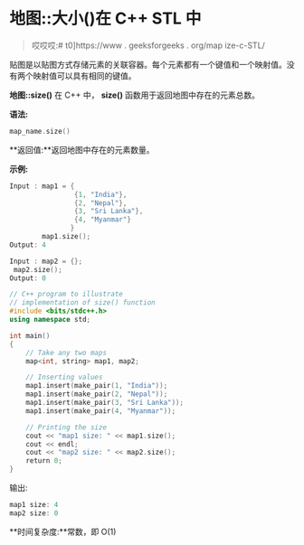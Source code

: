 # 地图::大小()在 C++ STL 中

> 哎哎哎:# t0]https://www . geeksforgeeks . org/map ize-c-STL/

贴图是以贴图方式存储元素的关联容器。每个元素都有一个键值和一个映射值。没有两个映射值可以具有相同的键值。

**地图::size()**
在 C++ 中， **size()** 函数用于返回地图中存在的元素总数。

**语法:**

```cpp
map_name.size()

```

**返回值:**返回地图中存在的元素数量。

**示例:**

```cpp
Input : map1 = { 
                {1, "India"},
                {2, "Nepal"},
                {3, "Sri Lanka"},
                {4, "Myanmar"}
               }
        map1.size();
Output: 4

Input : map2 = {};
 map2.size();
Output: 0

```

```cpp
// C++ program to illustrate
// implementation of size() function
#include <bits/stdc++.h>
using namespace std;

int main()
{
    // Take any two maps
    map<int, string> map1, map2;

    // Inserting values
    map1.insert(make_pair(1, "India"));
    map1.insert(make_pair(2, "Nepal"));
    map1.insert(make_pair(3, "Sri Lanka"));
    map1.insert(make_pair(4, "Myanmar"));

    // Printing the size
    cout << "map1 size: " << map1.size();
    cout << endl;
    cout << "map2 size: " << map2.size();
    return 0;
}
```

输出:

```cpp
map1 size: 4
map2 size: 0

```

**时间复杂度:**常数，即 O(1)